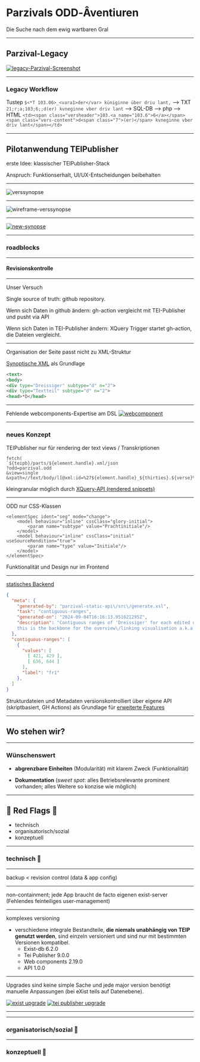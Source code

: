 # Parzivals ODD‑Âventiuren

Die Suche nach dem ewig wartbaren Gral

<style>
  .slide { background: url(dsl0.png) center; background-size: cover }
#  .content { filter: invert() }
  code { opacity: 0.8 }
</style>

---

## Parzival-Legacy

[![legacy-Parzival-Screenshot](/img/image.png)](https://parzival.unibe.ch/parzdb/index.php)

<style>
    .slide img {
        max-height: 500px;        
    }
</style>
---
### Legacy Workflow

Tustep
`$<*T 103.06>_<vara1>der</var> küniginne über driu lant,`
--> TXT<br />
`21;r;a;103;6;;d(er) kvneginne vber driv lant`
--> SQL-DB --> php --> HTML
`<td><span class="versheader">103.<a name="103.6">6</a></span> <span class="vers-content">d<span class="7">(er)</span> kvneginne vber driv lant</span></td>`

---

## Pilotanwendung TEIPublisher

erste Idee: klassischer TEIPublisher-Stack

Anspruch: Funktionserhalt, UI/UX-Entscheidungen beibehalten

---

![verssynopse](/img/synopsis.png)

---

![wireframe-verssynopse](/img/wf-synopsis.jpg)

---

[![new-synopse](/img/new-synopse.png)](https://dhbern.github.io/presentation_parzival/textzeugen/d-mk/719/25)

---

### roadblocks

---

#### Revisionskontrolle

---
Unser Versuch

Single source of truth: github repository.

Wenn sich Daten in github ändern: gh-action vergleicht mit TEI-Publisher und pusht via API

Wenn sich Daten in TEI-Publisher ändern: XQuery Trigger startet gh-action, die Dateien vergleicht.

---

Organisation der Seite passt nicht zu XML-Struktur
<!-- bei Fassungen -->
[Synoptische XML](https://github.com/DHBern/parzival-static-api/blob/master/dist/api/tei/original/syn2.xml) als Grundlage
``` xml
<text>
<body>
<div type="Dreissiger" subtype="d" n="2">
<div type="Textteil" subtype="d" n="2">
<head>*D</head>
```

---

Fehlende webcomponents-Expertise am DSL
[![webcomponent](/img/webcomponentImage.png)](https://cdn.tei-publisher.com/@2.23.2/dist/api.html#pb-document.0)

---

### neues Konzept

TEIPublisher nur für rendering der text views / Transkriptionen

```
fetch(
`${teipb}/parts/${element.handle}.xml/json
?odd=parzival.odd
&view=single
&xpath=//text/body/l[@xml:id=%27${element.handle}_${thirties}.${verse}%27]`)
```

kleingranular möglich durch [XQuery-API (rendered snippets)](https://dhbern.github.io/presentation_parzival/einzelverssynopse/103/07)

---

ODD nur CSS-Klassen
```
<elementSpec ident="seg" mode="change">
    <model behaviour="inline" cssClass="glory-initial">
        <param name="subtype" value="Prachtinitiale"/>
    </model>
    <model behaviour="inline" cssClass="initial" useSourceRendition="true">
        <param name="type" value="Initiale"/>
    </model>
</elementSpec>
```
Funktionalität und Design nur im Frontend

---

[statisches Backend](https://github.com/DHBern/parzival-static-api/blob/master/dist/api/json/contiguous_ranges.json)
```json
{
  "meta": {
    "generated-by": "parzival-static-api\/src\/generate.xsl",
    "task": "contiguous-ranges",
    "generated-on": "2024-09-04T16:16:13.951621295Z",
    "description": "Contiguous ranges of 'Dreissiger' for each edited document;
    this is the backbone for the overview\/linking visualisation a.k.a. 'devil's table'."
  },
  "contiguous-ranges": [
    {
      "values": [
        [ 421, 429 ],
        [ 636, 644 ]
      ],
      "label": "fr1"
    },
  ]
}
```
<style>
  code {
    line-height: 1.1 !important;    
  }
</style>
Strukturdateien und Metadaten versionskontrolliert über eigene API (skriptbasiert, GH Actions) als Grundlage für [erweiterte Features](https://dhbern.github.io/presentation_parzival/)

---

## Wo stehen wir?

---

### Wünschenswert

* **abgrenzbare Einheiten** (Modularität) mit klarem Zweck (Funktionalität)

* **Dokumentation** (*sweet spot*: alles Betriebsrelevante prominent vorhanden; alles Weitere so konzise wie möglich)

---

## 🚩 Red Flags 🚩

* technisch
* organisatorisch/sozial
* konzeptuell

---

### technisch 🚩
---

backup < revision control (data & app config)

---

non-containment;
jede App braucht de facto eigenen exist-server (Fehlendes feinteiliges user-management)

<!-- Hier gibt's keinen zu zeigennden Screenshot, einfach die Situation erklären: obwohl man einen owner definieren können soll, haben wir es nicht geschafft, zwei apps so zu konfigurieren, dass auf der einen nur user des einen projekts, auf der anderen nur user des anderen projekts dokumente ändern können. -->

---

komplexes versioning

- verschiedene integrale Bestandteile, **die niemals unabhängig von TEIP genutzt werden**, sind einzeln versioniert und sind nur mit bestimmten Versionen kompatibel.
  - Exist-db 6.2.0
  - Tei Publisher 9.0.0
  - Web components 2.19.0
  - API 1.0.0

---

Upgrades sind keine simple Sache und jede major version benötigt manuelle Anpassungen (bei eXist teils auf Datenebene).

[![exist upgrade](exist_upgrade.png)](https://exist-db.org/exist/apps/wiki/blogs/eXist/eXistdb620)
[![tei publisher upgrade](teipublisher_upgrade.png)](https://teipublisher.com/exist/apps/tei-publisher/documentation/updating?action=search&view=div&odd=docbook.odd#3.28.15.3)

---



---

### organisatorisch/sozial 🚩

---

 
### konzeptuell 🚩


<!-- Irgendeine Take-Home message.
Z.B. reine TEI-Publisher-workflows machen nur Sinn, wenn sie von Jinntec umgesetzt werden.
-->